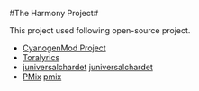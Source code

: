 #The Harmony Project#

This project used following open-source project.

* [CyanogenMod Project][cyanogenmod]
* [Toralyrics][toralyrics]
* [juniversalchardet] [juniversalchardet]
* [PMix] [pmix]

[cyanogenmod]: http://cyanogenmod.com/ "Main code"
[toralyrics]: http://code.google.com/p/toralyrics "Lyrics parser and splitter"
[juniversalchardet]: http://code.google.com/p/juniversalchardet "Charset detector"
[pmix]: http://code.google.com/p/pmix "Last.fm library to fetching album art"
